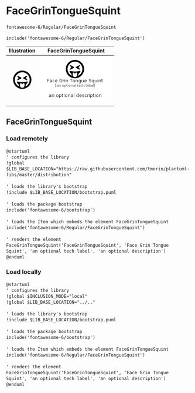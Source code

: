 # FaceGrinTongueSquint


```text
fontawesome-6/Regular/FaceGrinTongueSquint
```

```text
include('fontawesome-6/Regular/FaceGrinTongueSquint')
```



| Illustration | FaceGrinTongueSquint |
| :---: | :---: |
| ![illustration for Illustration](../../fontawesome-6/Regular/FaceGrinTongueSquint.png) | ![illustration for FaceGrinTongueSquint](../../fontawesome-6/Regular/FaceGrinTongueSquint.Local.png) |




## FaceGrinTongueSquint

### Load remotely
```plantuml
@startuml
' configures the library
!global $LIB_BASE_LOCATION="https://raw.githubusercontent.com/tmorin/plantuml-libs/master/distribution"

' loads the library's bootstrap
!include $LIB_BASE_LOCATION/bootstrap.puml

' loads the package bootstrap
include('fontawesome-6/bootstrap')

' loads the Item which embeds the element FaceGrinTongueSquint
include('fontawesome-6/Regular/FaceGrinTongueSquint')

' renders the element
FaceGrinTongueSquint('FaceGrinTongueSquint', 'Face Grin Tongue Squint', 'an optional tech label', 'an optional description')
@enduml
```

### Load locally
```plantuml
@startuml
' configures the library
!global $INCLUSION_MODE="local"
!global $LIB_BASE_LOCATION="../.."

' loads the library's bootstrap
!include $LIB_BASE_LOCATION/bootstrap.puml

' loads the package bootstrap
include('fontawesome-6/bootstrap')

' loads the Item which embeds the element FaceGrinTongueSquint
include('fontawesome-6/Regular/FaceGrinTongueSquint')

' renders the element
FaceGrinTongueSquint('FaceGrinTongueSquint', 'Face Grin Tongue Squint', 'an optional tech label', 'an optional description')
@enduml
```

